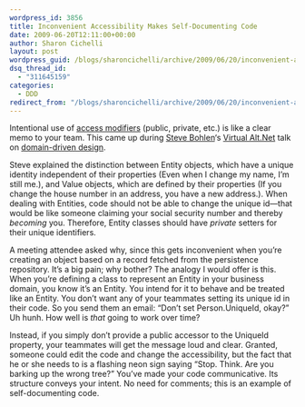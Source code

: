 ```yaml
---
wordpress_id: 3856
title: Inconvenient Accessibility Makes Self-Documenting Code
date: 2009-06-20T12:11:00+00:00
author: Sharon Cichelli
layout: post
wordpress_guid: /blogs/sharoncichelli/archive/2009/06/20/inconvenient-accessibility-makes-self-documenting-code.aspx
dsq_thread_id:
  - "311645159"
categories:
  - DDD
redirect_from: "/blogs/sharoncichelli/archive/2009/06/20/inconvenient-accessibility-makes-self-documenting-code.aspx/"
---
```

Intentional use of [access modifiers](http://msdn.microsoft.com/en-us/library/ms173121.aspx) (public, private, etc.) is like a clear memo to your team. This came up during [Steve Bohlen](http://unhandled-exceptions.com/blog/)&#8216;s [Virtual Alt.Net](http://www.virtualaltnet.com/) talk on [domain-driven design](http://en.wikipedia.org/wiki/Domain-driven_design).

Steve explained the distinction between Entity objects, which have a unique identity independent of their properties (Even when I change my name, I&#8217;m still me.), and Value objects, which are defined by their properties (If you change the house number in an address, you have a new address.). When dealing with Entities, code should not be able to change the unique id&mdash;that would be like someone claiming your social security number and thereby _becoming_ you. Therefore, Entity classes should have _private_ setters for their unique identifiers.

A meeting attendee asked why, since this gets inconvenient when you&#8217;re creating an object based on a record fetched from the persistence repository. It&#8217;s a big pain; why bother? The analogy I would offer is this. When you&#8217;re defining a class to represent an Entity in your business domain, you know it&#8217;s an Entity. You intend for it to behave and be treated like an Entity. You don&#8217;t want any of your teammates setting its unique id in their code. So you send them an email: &#8220;Don&#8217;t set Person.UniqueId, okay?&#8221; Uh hunh. How well is _that_ going to work over time?

Instead, if you simply don&#8217;t provide a public accessor to the UniqueId property, your teammates will get the message loud and clear. Granted, someone could edit the code and change the accessibility, but the fact that he or she needs to is a flashing neon sign saying &#8220;Stop. Think. Are you barking up the wrong tree?&#8221; You&#8217;ve made your code communicative. Its structure conveys your intent. No need for comments; this is an example of self-documenting code.